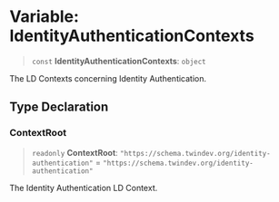 # Variable: IdentityAuthenticationContexts

> `const` **IdentityAuthenticationContexts**: `object`

The LD Contexts concerning Identity Authentication.

## Type Declaration

### ContextRoot

> `readonly` **ContextRoot**: `"https://schema.twindev.org/identity-authentication"` = `"https://schema.twindev.org/identity-authentication"`

The Identity Authentication LD Context.
